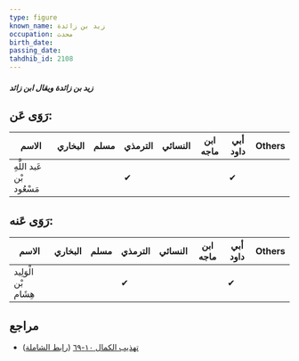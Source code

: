 ```yaml
---
type: figure
known_name: زيد بن زائدة
occupation: محدث
birth_date:
passing_date:
tahdhib_id: 2108
---
```

##### زيد بن زائدة ويقال ابن زائد

## رَوَى عَن:
| الاسم                     | البخاري | مسلم | الترمذي | النسائي | ابن ماجه | أبي داود | Others |
| ------------------------- | ------- | ---- | ------- | ------- | -------- | -------- | ------ |
| عَبد اللَّهِ بْن مَسْعُود |         |      | ✔       |         |          | ✔        |        |
## رَوَى عَنه:
| الاسم                | البخاري | مسلم | الترمذي | النسائي | ابن ماجه | أبي داود | Others |
| -------------------- | ------- | ---- | ------- | ------- | -------- | -------- | ------ |
| الْوَلِيد بْن هِشَام |         |      | ✔       |         |          | ✔        |        |
## مراجع
- [تهذيب الكمال ١٠-٦٩](obsidian://open?vault=Tahdhib-al-Kamal&file=Figures/٢١٠٨-زيد%20بن%20زائدة%20ويقال%20ابن%20زائد) ([رابط الشاملة](https://shamela.ws/book/3722/4841))